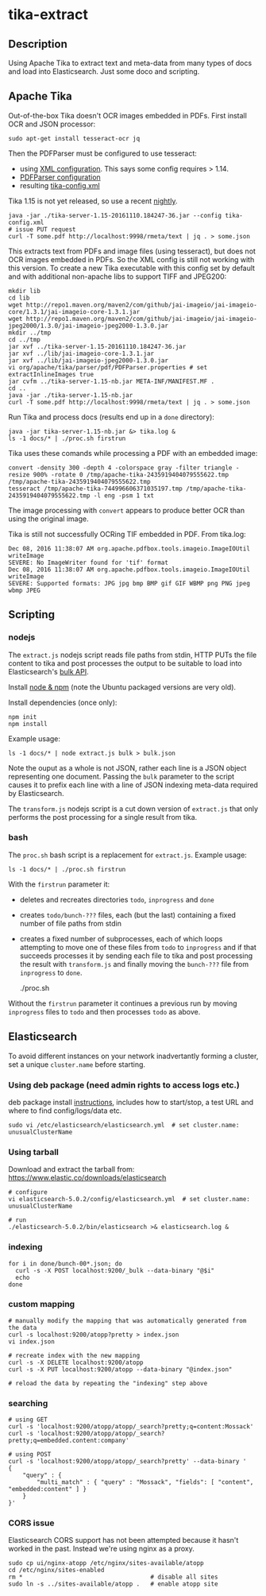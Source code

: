 # tika-extract

## Description
Using Apache Tika to extract text and meta-data from many types of docs and load into Elasticsearch. Just some doco and scripting.

## Apache Tika
Out-of-the-box Tika doesn't OCR images embedded in PDFs. First install OCR and JSON processor:

    sudo apt-get install tesseract-ocr jq

Then the PDFParser must be configured to use tesseract:
- using [XML configuration](https://tika.apache.org/1.13/configuring.html#Using_a_Tika_Configuration_XML_file). This says some config requires > 1.14.
- [PDFParser configuration](https://wiki.apache.org/tika/PDFParser%20%28Apache%20PDFBox%29)
- resulting [tika-config.xml](tika-config.xml)

Tika 1.15 is not yet released, so use a recent [nightly](https://repository.apache.org/content/groups/snapshots/org/apache/tika/tika-server/1.15-SNAPSHOT).

    java -jar ./tika-server-1.15-20161110.184247-36.jar --config tika-config.xml
    # issue PUT request
    curl -T some.pdf http://localhost:9998/rmeta/text | jq . > some.json

This extracts text from PDFs and image files (using tesseract), but does not OCR images embedded in PDFs.
So the XML config is still not working with this version.
To create a new Tika executable with this config set by default and with additional non-apache libs to support TIFF and JPEG200:

    mkdir lib
    cd lib
    wget http://repo1.maven.org/maven2/com/github/jai-imageio/jai-imageio-core/1.3.1/jai-imageio-core-1.3.1.jar
    wget http://repo1.maven.org/maven2/com/github/jai-imageio/jai-imageio-jpeg2000/1.3.0/jai-imageio-jpeg2000-1.3.0.jar
    mkdir ../tmp
    cd ../tmp
    jar xvf ../tika-server-1.15-20161110.184247-36.jar
    jar xvf ../lib/jai-imageio-core-1.3.1.jar
    jar xvf ../lib/jai-imageio-jpeg2000-1.3.0.jar
    vi org/apache/tika/parser/pdf/PDFParser.properties # set extractInlineImages true
    jar cvfm ../tika-server-1.15-nb.jar META-INF/MANIFEST.MF .
    cd ..
    java -jar ./tika-server-1.15-nb.jar
    curl -T some.pdf http://localhost:9998/rmeta/text | jq . > some.json
    
Run Tika and process docs (results end up in a `done` directory):

    java -jar tika-server-1.15-nb.jar &> tika.log &
    ls -1 docs/* | ./proc.sh firstrun
    
Tika uses these comands while processing a PDF with an embedded image:

    convert -density 300 -depth 4 -colorspace gray -filter triangle -resize 900% -rotate 0 /tmp/apache-tika-2435919404079555622.tmp /tmp/apache-tika-2435919404079555622.tmp
    tesseract /tmp/apache-tika-744996606371035197.tmp /tmp/apache-tika-2435919404079555622.tmp -l eng -psm 1 txt

The image processing with `convert` appears to produce better OCR than using the original image.

Tika is still not successfully OCRing TIF embedded in PDF. From tika.log:

    Dec 08, 2016 11:38:07 AM org.apache.pdfbox.tools.imageio.ImageIOUtil writeImage
    SEVERE: No ImageWriter found for 'tif' format
    Dec 08, 2016 11:38:07 AM org.apache.pdfbox.tools.imageio.ImageIOUtil writeImage
    SEVERE: Supported formats: JPG jpg bmp BMP gif GIF WBMP png PNG jpeg wbmp JPEG 

## Scripting

### nodejs
The `extract.js` nodejs script reads file paths from stdin, HTTP PUTs the file content to tika and post processes the output to be suitable
to load into Elasticsearch's [bulk API](https://www.elastic.co/guide/en/elasticsearch/reference/5.0/docs-bulk.html).

Install [node & npm](https://nodejs.org/en/download/package-manager/#debian-and-ubuntu-based-linux-distributions) (note the Ubuntu packaged versions are very old).

Install dependencies (once only):

    npm init
    npm install

Example usage:

    ls -1 docs/* | node extract.js bulk > bulk.json
    
Note the ouput as a whole is not JSON, rather each line is a JSON object representing one document.
Passing the `bulk` parameter to the script causes it to prefix each line with a line of JSON indexing meta-data required by Elasticsearch.

The `transform.js` nodejs script is a cut down version of `extract.js` that only performs the post processing for a single result from tika.

### bash
The `proc.sh` bash script is a replacement for `extract.js`. Example usage:

    ls -1 docs/* | ./proc.sh firstrun

With the `firstrun` parameter it:

- deletes and recreates directories `todo`, `inprogress` and `done`
- creates `todo/bunch-???` files, each (but the last) containing a fixed number of file paths from stdin
- creates a fixed number of subprocesses, each of which loops attempting to move one of these files from `todo` to `inprogress` and if that succeeds processes it
  by sending each file to tika and post processing the result with `transform.js` and finally moving the `bunch-???` file from `inprogress` to `done`.

    ./proc.sh
    
Without the `firstrun` parameter it continues a previous run by moving `inprogress` files to `todo` and then processes `todo` as above.

## Elasticsearch

To avoid different instances on your network inadvertantly forming a cluster, set a unique `cluster.name` before starting.

### Using deb package (need admin rights to access logs etc.)
deb package install [instructions](https://www.elastic.co/guide/en/elasticsearch/reference/5.0/deb.html),
includes how to start/stop, a test URL and where to find config/logs/data etc.

    sudo vi /etc/elasticsearch/elasticsearch.yml  # set cluster.name: unusualClusterName

### Using tarball

Download and extract the tarball from: https://www.elastic.co/downloads/elasticsearch

    # configure
    vi elasticsearch-5.0.2/config/elasticsearch.yml  # set cluster.name: unusualClusterName
    
    # run
    ./elasticsearch-5.0.2/bin/elasticsearch >& elasticsearch.log &

### indexing

    for i in done/bunch-00*.json; do
      curl -s -X POST localhost:9200/_bulk --data-binary "@$i"
      echo
    done
    
### custom mapping

    # manually modify the mapping that was automatically generated from the data
    curl -s localhost:9200/atopp?pretty > index.json
    vi index.json
    
    # recreate index with the new mapping
    curl -s -X DELETE localhost:9200/atopp
    curl -s -X PUT localhost:9200/atopp --data-binary "@index.json"
    
    # reload the data by repeating the "indexing" step above

### searching

    # using GET
    curl -s 'localhost:9200/atopp/atopp/_search?pretty;q=content:Mossack'
    curl -s 'localhost:9200/atopp/atopp/_search?pretty;q=embedded.content:company'
    
    # using POST
    curl -s 'localhost:9200/atopp/atopp/_search?pretty' --data-binary '
    {
        "query" : {
            "multi_match" : { "query" : "Mossack", "fields": [ "content", "embedded:content" ] }
        }
    }'

### CORS issue

Elasticsearch CORS support has not been attempted because it hasn't worked in the past. Instead we're using nginx as a proxy.

    sudo cp ui/nginx-atopp /etc/nginx/sites-available/atopp
    cd /etc/nginx/sites-enabled
    rm *                                    # disable all sites
    sudo ln -s ../sites-available/atopp .   # enable atopp site
